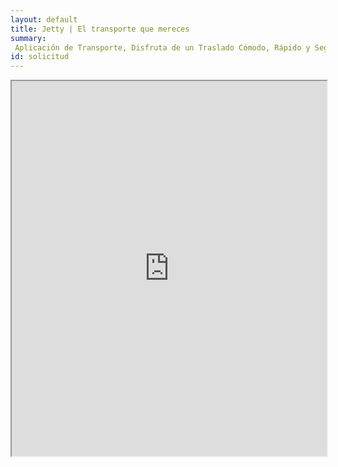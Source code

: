 ```yaml
---
layout: default
title: Jetty | El transporte que mereces
summary:
 Aplicación de Transporte, Disfruta de un Traslado Cómodo, Rápido y Seguro de Manera Diaria a Bordo de Nuestras Camionetas Ejecutivas con Conductores Verificados.
id: solicitud
---
```


<div class="mapa">
  <iframe src="https://jetty-web.herokuapp.com/" style="width: 100%; height: 600px;"></iframe>
</div>
